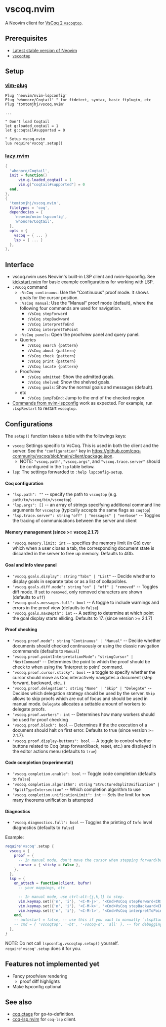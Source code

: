 # vscoq.nvim
A Neovim client for [VsCoq 2 `vscoqtop`](https://github.com/coq-community/vscoq).

## Prerequisites
* [Latest stable version of Neovim](https://github.com/neovim/neovim/releases/tag/stable)
* [`vscoqtop`](https://github.com/coq-community/vscoq#installing-the-language-server)

## Setup
### [vim-plug](https://github.com/junegunn/vim-plug)
```vim
Plug 'neovim/nvim-lspconfig'
Plug 'whonore/Coqtail' " for ftdetect, syntax, basic ftplugin, etc
Plug 'tomtomjhj/vscoq.nvim'

...

" Don't load Coqtail
let g:loaded_coqtail = 1
let g:coqtail#supported = 0

" Setup vscoq.nvim
lua require'vscoq'.setup()
```

### [lazy.nvim](https://github.com/folke/lazy.nvim)
```lua
{
  'whonore/Coqtail',
  init = function()
      vim.g.loaded_coqtail = 1
      vim.g["coqtail#supported"] = 0
  end,
},
{
  'tomtomjhj/vscoq.nvim',
  filetypes = 'coq',
  dependecies = {
    'neovim/nvim-lspconfig',
    'whonore/Coqtail',
  },
  opts = {
    vscoq = { ... }
    lsp = { ... }
  },
},
```

## Interface
* vscoq.nvim uses Neovim's built-in LSP client and nvim-lspconfig.
  See [kickstart.nvim](https://github.com/nvim-lua/kickstart.nvim/)
  for basic example configurations for working with LSP.
* `:VsCoq` command
    * `:VsCoq continuous`: Use the "Continuous" proof mode. It shows goals for the cursor position.
    * `:VsCoq manual`: Use the "Manual" proof mode (default), where the following four commands are used for navigation.
        * `:VsCoq stepForward`
        * `:VsCoq stepBackward`
        * `:VsCoq interpretToEnd`
        * `:VsCoq interpretToPoint`
    * `:VsCoq panels`: Open the proofview panel and query panel.
    * Queries
        * `:VsCoq search {pattern}`
        * `:VsCoq about {pattern}`
        * `:VsCoq check {pattern}`
        * `:VsCoq print {pattern}`
        * `:VsCoq locate {pattern}`
    * Proofview
        * `:VsCoq admitted`: Show the admitted goals.
        * `:VsCoq shelved`: Show the shelved goals.
        * `:VsCoq goals`: Show the normal goals and messages (default).
    * etc
        * `:VsCoq jumpToEnd`: Jump to the end of the checked region.
* [Commands from nvim-lspconfig](https://github.com/neovim/nvim-lspconfig#commands)
  work as expected.
  For example, run `:LspRestart` to restart `vscoqtop`.

## Configurations
The `setup()` function takes a table with the followings keys:
* `vscoq`: Settings specific to VsCoq.
  This is used in both the client and the server.
  See the `"configuration"` key in <https://github.com/coq-community/vscoq/blob/main/client/package.json>.
    * NOTE: `"vscoq.path"`, `"vscoq.args"`, and `"vscoq.trace.server"` should be configured in the `lsp` table below.
* `lsp`: The settings forwarded to `:help lspconfig-setup`.

#### Coq configuration
* `"lsp.path": ""`
    -- specify the path to `vscoqtop` (e.g. `path/to/vscoq/bin/vscoqtop`)
* `"lsp.args": []`
    -- an array of strings specifying additional command line arguments for `vscoqtop` (typically accepts the same flags as `coqtop`)
* `"lsp.trace.server": string` `"off" | "messages" | "verbose"`
    -- Toggles the tracing of communications between the server and client

#### Memory management (since >= vscoq 2.1.7)
* `"vscoq.memory.limit: int`
    -- specifies the memory limit (in Gb) over which when a user closes a tab, the corresponding document state is discarded in the server to free up memory.
    Defaults to 4Gb.

#### Goal and info view panel
* `"vscoq.goals.display": string` `"Tabs" | "List"`
    -- Decide whether to display goals in separate tabs or as a list of collapsibles.
* `"vscoq.goals.diff.mode": string` `"on" | "off" | "removed"`
    -- Toggles diff mode. If set to `removed`, only removed characters are shown (defaults to `off`)
* `"vscoq.goals.messages.full": bool`
    -- A toggle to include warnings and errors in the proof view (defaults to `false`)
* `"vscoq.goals.maxDepth": int`
    -- A setting to determine at which point the goal display starts elliding. Defaults to 17. (since version >= 2.1.7)

#### Proof checking
* `"vscoq.proof.mode": string` `"Continuous" | "Manual"`
    -- Decide whether documents should checked continuously or using the classic navigation commmands (defaults to `Manual`)
* `"vscoq.proof.pointInterpretationMode":` `"stringCursor" | "NextCommand"`
    -- Determines the point to which the proof should be check to when using the 'Interpret to point' command.
* `"vscoq.proof.cursor.sticky": bool`
    -- a toggle to specify whether the cursor should move as Coq interactively navigates a document (step forward, backward, etc...)
* `"vscoq.proof.delegation": string` `"None" | "Skip" | "Delegate"`
    -- Decides which delegation strategy should be used by the server.
  `Skip` allows to skip proofs which are out of focus and should be used in manual mode. `Delegate` allocates a settable amount of workers
  to delegate proofs.
* `"vscoq.proof.workers": int`
    -- Determines how many workers should be used for proof checking
* `"vscoq.proof.block": bool`
    -- Determines if the the execution of a document should halt on first error.  Defaults to true (since version >= 2.1.7).
* `"vscoq.proof.display-buttons": bool`
    -- A toggle to control whether buttons related to Coq (step forward/back, reset, etc.) are displayed in the editor actions menu (defaults to `true`)

#### Code completion (experimental)
* `"vscoq.completion.enable": bool`
    -- Toggle code completion (defaults to `false`)
* `"vscoq.completion.algorithm": string` `"StructuredSplitUnification" | "SplitTypeIntersection"`
    -- Which completion algorithm to use
* `"vscoq.completion.unificationLimit": int`
    -- Sets the limit for how many theorems unification is attempted

#### Diagnostics
* `"vscoq.diagnostics.full": bool`
    -- Toggles the printing of `Info` level diagnostics (defaults to `false`)



Example:
```lua
require'vscoq'.setup {
  vscoq = {
    proof = {
      -- In manual mode, don't move the cursor when stepping forward/backward a command
      cursor = { sticky = false },
    },
  },
  lsp = {
    on_attach = function(client, bufnr)
      -- your mappings, etc

      -- In manual mode, use ctrl-alt-{j,k,l} to step.
      vim.keymap.set({'n', 'i'}, '<C-M-j>', '<Cmd>VsCoq stepForward<CR>', { buffer = bufnr })
      vim.keymap.set({'n', 'i'}, '<C-M-k>', '<Cmd>VsCoq stepBackward<CR>', { buffer = bufnr })
      vim.keymap.set({'n', 'i'}, '<C-M-l>', '<Cmd>VsCoq interpretToPoint<CR>', { buffer = bufnr })
    end,
    -- autostart = false, -- use this if you want to manually `:LspStart vscoqtop`.
    -- cmd = { 'vscoqtop', '-bt', '-vscoq-d', 'all' }, -- for debugging the server
  },
}
```

NOTE:
Do not call `lspconfig.vscoqtop.setup()` yourself.
`require'vscoq'.setup` does it for you.

## Features not implemented yet
* Fancy proofview rendering
    * proof diff highlights
* Make lspconfig optional

## See also
* [coq.ctags](https://github.com/tomtomjhj/coq.ctags) for go-to-definition.
* [coq-lsp.nvim](https://github.com/tomtomjhj/coq-lsp.nvim) for `coq-lsp` client.
